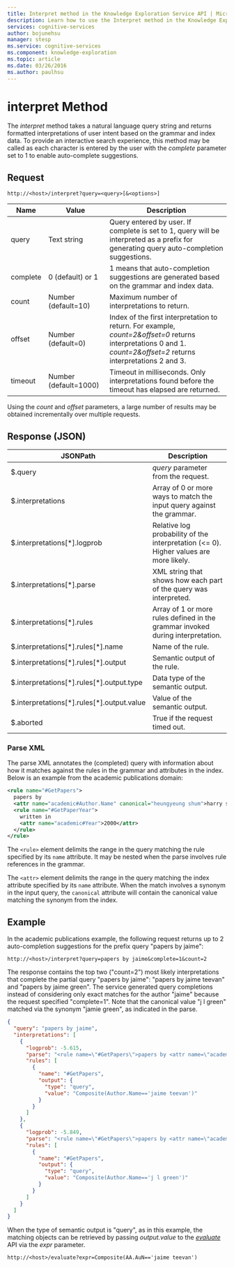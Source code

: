 ```yaml
---
title: Interpret method in the Knowledge Exploration Service API | Microsoft Docs
description: Learn how to use the Interpret method in the Knowledge Exploration Service (KES) API in Cognitive Services.
services: cognitive-services
author: bojunehsu
manager: stesp
ms.service: cognitive-services
ms.component: knowledge-exploration
ms.topic: article
ms.date: 03/26/2016
ms.author: paulhsu
---
```


# interpret Method
The *interpret* method takes a natural language query string and returns formatted interpretations of user intent based on the grammar and index data.  To provide an interactive search experience, this method may be called as each character is entered by the user with the *complete* parameter set to 1 to enable auto-complete suggestions.

## Request
`http://<host>/interpret?query=<query>[&<options>]`

Name|Value| Description
----|----|----
query    | Text string | Query entered by user.  If complete is set to 1, query will be interpreted as a prefix for generating query auto-completion suggestions.        
complete | 0 (default) or 1 | 1 means that auto-completion suggestions are generated based on the grammar and index data.         
count    | Number (default=10) | Maximum number of interpretations to return.         
offset   | Number (default=0) | Index of the first interpretation to return.  For example, *count=2&offset=0* returns interpretations 0 and 1. *count=2&offset=2* returns interpretations 2 and 3.       
timeout  | Number (default=1000) | Timeout in milliseconds. Only interpretations found before the timeout has elapsed are returned.

Using the *count* and *offset* parameters, a large number of results may be obtained incrementally over multiple requests.

## Response (JSON)
JSONPath     | Description
---------|---------
$.query	|*query* parameter from the request.
$.interpretations	|Array of 0 or more ways to match the input query against the grammar.
$.interpretations[\*].logprob	|Relative log probability of the interpretation (<= 0).  Higher values are more likely.
$.interpretations[\*].parse	|XML string that shows how each part of the query was interpreted.
$.interpretations[\*].rules	|Array of 1 or more rules defined in the grammar invoked during interpretation.
$.interpretations[\*].rules[\*].name	|Name of the rule.
$.interpretations[\*].rules[\*].output	|Semantic output of the rule.
$.interpretations[\*].rules[\*].output.type	|Data type of the semantic output.
$.interpretations[\*].rules[\*].output.value|Value of the semantic output.  
$.aborted | True if the request timed out.

### Parse XML
The parse XML annotates the (completed) query with information about how it matches against the rules in the grammar and attributes in the index.  Below is an example from the academic publications domain:

```xml
<rule name="#GetPapers">
  papers by 
  <attr name="academic#Author.Name" canonical="heungyeung shum">harry shum</attr>
  <rule name="#GetPaperYear">
    written in
    <attr name="academic#Year">2000</attr>
  </rule>
</rule>
```

The `<rule>` element delimits the range in the query matching the rule specified by its `name` attribute.  It may be nested when the parse involves rule references in the grammar.

The `<attr>` element delimits the range in the query matching the index attribute specified by its `name` attribute.  When the match involves a synonym in the input query, the `canonical` attribute will contain the canonical value matching the synonym from the index.

## Example
In the academic publications example, the following request returns up to 2 auto-completion suggestions for the prefix query "papers by jaime":

`http://<host>/interpret?query=papers by jaime&complete=1&count=2`

The response contains the top two ("count=2") most likely interpretations that complete the partial query "papers by jaime": "papers by jaime teevan" and "papers by jaime green".  The service generated query completions instead of considering only exact matches for the author "jaime" because the request specified "complete=1". Note that the canonical value "j l green" matched via the synonym "jamie green", as indicated in the parse.


```json
{
  "query": "papers by jaime",
  "interpretations": [
    {
      "logprob": -5.615,
      "parse": "<rule name=\"#GetPapers\">papers by <attr name=\"academic#Author.Name\">jaime teevan</attr></rule>",
      "rules": [
        {
          "name": "#GetPapers",
          "output": {
            "type": "query",
            "value": "Composite(Author.Name=='jaime teevan')"
          }
        }
      ]
    },
    {
      "logprob": -5.849,
      "parse": "<rule name=\"#GetPapers\">papers by <attr name=\"academic#Author.Name\" canonical=\"j l green\">jaime green</attr></rule>",
      "rules": [
        {
          "name": "#GetPapers",
          "output": {
            "type": "query",
            "value": "Composite(Author.Name=='j l green')"
          }
        }
      ]
    }
  ]
}
```  

When the type of semantic output is "query", as in this example, the matching objects can be retrieved by passing *output.value* to the [*evaluate*](evaluateMethod.md) API via the *expr* parameter.

`http://<host>/evaluate?expr=Composite(AA.AuN=='jaime teevan')`
  
